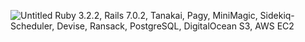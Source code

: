 ![Untitled](https://github.com/duneswake/crystal_hair_api_rails/assets/42588724/91507f84-37b1-4e2e-bf8a-33bdc4c15420)
Ruby 3.2.2, Rails 7.0.2, Tanakai, Pagy, MiniMagic, Sidekiq-Scheduler, Devise, Ransack, PostgreSQL, DigitalOcean S3, AWS EC2
